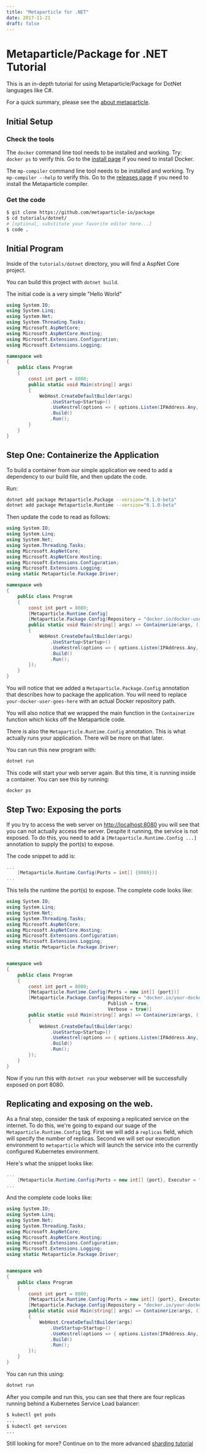 ```yaml
---
title: "Metaparticle for .NET"
date: 2017-11-21
draft: false
---
```


# Metaparticle/Package for .NET Tutorial
This is an in-depth tutorial for using Metaparticle/Package for DotNet languages like C#.

For a quick summary, please see the [about metaparticle](/about/).

## Initial Setup

### Check the tools
The `docker` command line tool needs to be installed and working. Try:
`docker ps` to verify this.  Go to the [install page](https://get.docker.io) if you need
to install Docker.

The `mp-compiler` command line tool needs to be installed and working.
Try `mp-compiler --help` to verify this. Go to the [releases page](https://github.com/metaparticle-io/metaparticle-ast/releases) if you need to install
the Metaparticle compiler.

### Get the code
```sh
$ git clone https://github.com/metaparticle-io/package
$ cd tutorials/dotnet/
# [optional, substitute your favorite editor here...]
$ code .
```

## Initial Program
Inside of the `tutorials/dotnet` directory, you will find a AspNet Core project.

You can build this project with `dotnet build`.

The initial code is a very simple "Hello World"

```cs
using System.IO;
using System.Linq;
using System.Net;
using System.Threading.Tasks;
using Microsoft.AspNetCore;
using Microsoft.AspNetCore.Hosting;
using Microsoft.Extensions.Configuration;
using Microsoft.Extensions.Logging;

namespace web
{
    public class Program
    {
        const int port = 8080;
        public static void Main(string[] args)
       	{
            WebHost.CreateDefaultBuilder(args)
                .UseStartup<Startup>()
                .UseKestrel(options => { options.Listen(IPAddress.Any, port); })
                .Build()
                .Run();
    	}
    }
}
```

## Step One: Containerize the Application
To build a container from our simple application we need to add a dependency to our
build file, and then update the code.

Run:
```sh
dotnet add package Metaparticle.Package --version="0.1.0-beta"
dotnet add package Metaparticle.Runtime --version="0.1.0-beta"
```

Then update the code to read as follows:

```cs
using System.IO;
using System.Linq;
using System.Net;
using System.Threading.Tasks;
using Microsoft.AspNetCore;
using Microsoft.AspNetCore.Hosting;
using Microsoft.Extensions.Configuration;
using Microsoft.Extensions.Logging;
using static Metaparticle.Package.Driver;

namespace web
{
    public class Program
    {
        const int port = 8080;
        [Metaparticle.Runtime.Config]
        [Metaparticle.Package.Config(Repository = "docker.io/docker-user-goes-here/simple-web", Publish = false)]
        public static void Main(string[] args) => Containerize(args, () =>
       	{
            WebHost.CreateDefaultBuilder(args)
                .UseStartup<Startup>()
				.UseKestrel(options => { options.Listen(IPAddress.Any, port); })
                .Build()
                .Run();
    	});
    }
}
```

You will notice that we added a `Metaparticle.Package.Config` annotation that describes how
to package the application. You will need to replace `your-docker-user-goes-here`
with an actual Docker repository path.

You will also notice that we wrapped the main function in the `Containerize`
function which kicks off the Metaparticle code.

There is also the `Metaparticle.Runtime.Config` annotation. This is what actually runs
your application. There will be more on that later.

You can run this new program with:

```sh
dotnet run
```

This code will start your web server again. But this time, it is running
inside a container. You can see this by running:

```sh
docker ps
```

## Step Two: Exposing the ports
If you try to access the web server on [http://localhost:8080](http://localhost:8080) you
will see that you can not actually access the server. Despite it running, the service
is not exposed. To do this, you need to add a `[Metaparticle.Runtime.Config ...]` annotation to supply the
port(s) to expose.

The code snippet to add is:

```cs
...
    [Metaparticle.Runtime.Config(Ports = int[] {8080})]
...
```

This tells the runtime the port(s) to expose. The complete code looks like:

```cs
using System.IO;
using System.Linq;
using System.Net;
using System.Threading.Tasks;
using Microsoft.AspNetCore;
using Microsoft.AspNetCore.Hosting;
using Microsoft.Extensions.Configuration;
using Microsoft.Extensions.Logging;
using static Metaparticle.Package.Driver;


namespace web
{
    public class Program
    {
        const int port = 8080;
        [Metaparticle.Runtime.Config(Ports = new int[] {port})]
        [Metaparticle.Package.Config(Repository = "docker.io/your-docker-user-name-here/simple-web",
                                     Publish = true,
                                     Verbose = true)]
        public static void Main(string[] args) => Containerize(args, () =>
       	{
            WebHost.CreateDefaultBuilder(args)
                .UseStartup<Startup>()
				.UseKestrel(options => { options.Listen(IPAddress.Any, port); })
                .Build()
                .Run();
    	});
    }
}
```

Now if you run this with `dotnet run` your webserver will be successfully exposed on port 8080.

## Replicating and exposing on the web.
As a final step, consider the task of exposing a replicated service on the internet.
To do this, we're going to expand our suage of the `Metaparticle.Runtime.Config` tag. First we will
add a `replicas` field, which will specify the number of replicas. Second we will
set our execution environment to `metaparticle` which will launch the service
into the currently configured Kubernetes environment.

Here's what the snippet looks like:

```cs
...
    [Metaparticle.Runtime.Config(Ports = new int[] {port}, Executor = "metaparticle", Replicas = 4)]
...
```

And the complete code looks like:
```cs
using System.IO;
using System.Linq;
using System.Net;
using System.Threading.Tasks;
using Microsoft.AspNetCore;
using Microsoft.AspNetCore.Hosting;
using Microsoft.Extensions.Configuration;
using Microsoft.Extensions.Logging;
using static Metaparticle.Package.Driver;


namespace web
{
    public class Program
    {
        const int port = 8080;
        [Metaparticle.Runtime.Config(Ports = new int[] {port}, Executor = "metaparticle", Replicas = 4)]
        [Metaparticle.Package.Config(Repository = "docker.io/your-docker-user-name-here/simple-web", Publish = true, Verbose = true)]
        public static void Main(string[] args) => Containerize(args, () =>
       	{
            WebHost.CreateDefaultBuilder(args)
                .UseStartup<Startup>()
				.UseKestrel(options => { options.Listen(IPAddress.Any, port); })
                .Build()
                .Run();
    	});
    }
}
```

You can run this using:
```sh
dotnet run
```

After you compile and run this, you can see that there are four replicas running behind a
Kubernetes Service Load balancer:

```sh
$ kubectl get pods
...
$ kubectl get services
...
```

Still looking for more? Continue on to the more advanced [sharding tutorial](/tutorials/dotnet-sharding/)

